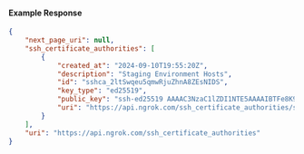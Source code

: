 <!-- Code generated for API Clients. DO NOT EDIT. -->

#### Example Response

```json
{
	"next_page_uri": null,
	"ssh_certificate_authorities": [
		{
			"created_at": "2024-09-10T19:55:20Z",
			"description": "Staging Environment Hosts",
			"id": "sshca_2ltSwqeu5qmwRjuZhnA8ZEsNIDS",
			"key_type": "ed25519",
			"public_key": "ssh-ed25519 AAAAC3NzaC1lZDI1NTE5AAAAIBTFe8K9saNFibwLSZ6lncYj52C4yv2XgYyffrWxfINz",
			"uri": "https://api.ngrok.com/ssh_certificate_authorities/sshca_2ltSwqeu5qmwRjuZhnA8ZEsNIDS"
		}
	],
	"uri": "https://api.ngrok.com/ssh_certificate_authorities"
}
```
